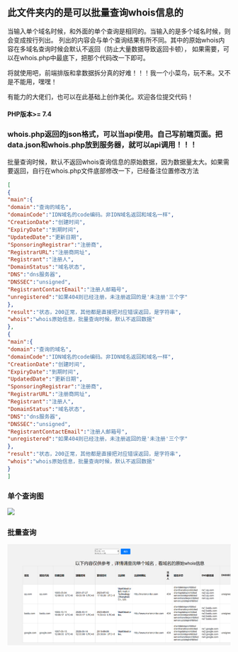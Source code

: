 ## 此文件夹内的是可以批量查询whois信息的

当输入单个域名时候，和外面的单个查询是相同的。当输入的是多个域名时候，则会变成按行列出。
列出的内容会与单个查询结果有所不同。其中的原始whois内容在多域名查询时候会默认不返回（防止大量数据导致返回卡顿），
如果需要，可以在whois.php中最底下，把那个代码改一下即可。

将就使用吧，前端排版和拿数据拆分真的好难！！！我一个小菜鸟，玩不来。又不是不能用，嘿嘿！

有能力的大佬们，也可以在此基础上创作美化。欢迎各位提交代码！

#### PHP版本>= 7.4

### whois.php返回的json格式，可以当api使用。自己写前端页面。把data.json和whois.php放到服务器，就可以api调用！！！

批量查询时候，默认不返回whois查询信息的原始数据，因为数据量太大。如果需要返回，自行在whois.php文件底部修改一下，已经备注位置修改方法

``` json
[
{
"main":{
"domain":"查询的域名",
"domainCode":"IDN域名的code编码。非IDN域名返回和域名一样",
"CreationDate":"创建时间",
"ExpiryDate":"到期时间",
"UpdatedDate":"更新日期",
"SponsoringRegistrar":"注册商",
"RegistrarURL":"注册商网址",
"Registrant":"注册人",
"DomainStatus":"域名状态",
"DNS":"dns服务器",
"DNSSEC":"unsigned",
"RegistrantContactEmail":"注册人邮箱号",
"unregistered":"如果404则已经注册，未注册返回的是'未注册'三个字"
},
"result":"状态，200正常，其他都是直接把对应错误返回，是字符串",
"whois":"whois原始信息，批量查询时候，默认不返回数据" 
},
{
"main":{
"domain":"查询的域名",
"domainCode":"IDN域名的code编码。非IDN域名返回和域名一样",
"CreationDate":"创建时间",
"ExpiryDate":"到期时间",
"UpdatedDate":"更新日期",
"SponsoringRegistrar":"注册商",
"RegistrarURL":"注册商网址",
"Registrant":"注册人",
"DomainStatus":"域名状态",
"DNS":"dns服务器",
"DNSSEC":"unsigned",
"RegistrantContactEmail":"注册人邮箱号",
"unregistered":"如果404则已经注册，未注册返回的是'未注册'三个字"
},
"result":"状态，200正常，其他都是直接把对应错误返回，是字符串",
"whois":"whois原始信息，批量查询时候，默认不返回数据"
}
]
```

### 单个查询图
![](https://cdnjson.com/images/2023/07/18/whois.png)

### 批量查询
![](https://github.com/GitHubPangHu/image/raw/main/plwhois.png)


